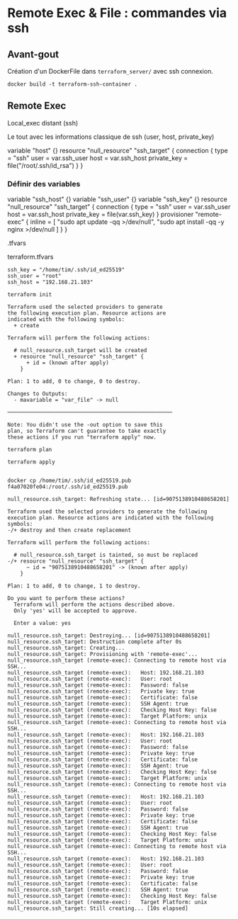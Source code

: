 # Remote Exec & File : commandes via ssh
## Avant-gout

Création d'un DockerFile dans `terraform_server/` avec ssh connexion.


`docker build -t terraform-ssh-container .`

## Remote Exec
Local_exec distant (ssh)

Le tout avec les informations classique de ssh (user, host, private_key)

variable "host" {}
resource "null_resource" "ssh_target" {
    connection {
        type = "ssh"
        user = var.ssh_user
        host = var.ssh_host
        private_key = file("/root/.ssh/id_rsa")
    }
}

### Définir des variables
variable "ssh_host" {}
variable "ssh_user" {}
variable "ssh_key" {}
resource "null_resource" "ssh_target" {
    connection {
        type = "ssh"
        user = var.ssh_user
        host = var.ssh_host
        private_key = file(var.ssh_key)
    }
    provisioner "remote-exec" {
        inline = [
            "sudo apt update -qq >/dev/null",
            "sudo apt install -qq -y nginx >/dev/null
        ]
    }
}

.tfvars

terraform.tfvars
```
ssh_key = "/home/tim/.ssh/id_ed25519"
ssh_user = "root"
ssh_host = "192.168.21.103"
```

```
terraform init
```


```
Terraform used the selected providers to generate
the following execution plan. Resource actions are
indicated with the following symbols:
  + create

Terraform will perform the following actions:

  # null_resource.ssh_target will be created
  + resource "null_resource" "ssh_target" {
      + id = (known after apply)
    }

Plan: 1 to add, 0 to change, 0 to destroy.

Changes to Outputs:
  - mavariable = "var_file" -> null

────────────────────────────────────────────────────

Note: You didn't use the -out option to save this
plan, so Terraform can't guarantee to take exactly
these actions if you run "terraform apply" now.
```


```
terraform plan
```

```
terraform apply
```


```

``` 

```
docker cp /home/tim/.ssh/id_ed25519.pub f4a07020fe04:/root/.ssh/id_ed25519.pub
```

```
null_resource.ssh_target: Refreshing state... [id=9075138910488658201]

Terraform used the selected providers to generate the following execution plan. Resource actions are indicated with the following symbols:
-/+ destroy and then create replacement

Terraform will perform the following actions:

  # null_resource.ssh_target is tainted, so must be replaced
-/+ resource "null_resource" "ssh_target" {
      ~ id = "9075138910488658201" -> (known after apply)
    }

Plan: 1 to add, 0 to change, 1 to destroy.

Do you want to perform these actions?
  Terraform will perform the actions described above.
  Only 'yes' will be accepted to approve.

  Enter a value: yes

null_resource.ssh_target: Destroying... [id=9075138910488658201]
null_resource.ssh_target: Destruction complete after 0s
null_resource.ssh_target: Creating...
null_resource.ssh_target: Provisioning with 'remote-exec'...
null_resource.ssh_target (remote-exec): Connecting to remote host via SSH...
null_resource.ssh_target (remote-exec):   Host: 192.168.21.103
null_resource.ssh_target (remote-exec):   User: root
null_resource.ssh_target (remote-exec):   Password: false
null_resource.ssh_target (remote-exec):   Private key: true
null_resource.ssh_target (remote-exec):   Certificate: false
null_resource.ssh_target (remote-exec):   SSH Agent: true
null_resource.ssh_target (remote-exec):   Checking Host Key: false
null_resource.ssh_target (remote-exec):   Target Platform: unix
null_resource.ssh_target (remote-exec): Connecting to remote host via SSH...
null_resource.ssh_target (remote-exec):   Host: 192.168.21.103
null_resource.ssh_target (remote-exec):   User: root
null_resource.ssh_target (remote-exec):   Password: false
null_resource.ssh_target (remote-exec):   Private key: true
null_resource.ssh_target (remote-exec):   Certificate: false
null_resource.ssh_target (remote-exec):   SSH Agent: true
null_resource.ssh_target (remote-exec):   Checking Host Key: false
null_resource.ssh_target (remote-exec):   Target Platform: unix
null_resource.ssh_target (remote-exec): Connecting to remote host via SSH...
null_resource.ssh_target (remote-exec):   Host: 192.168.21.103
null_resource.ssh_target (remote-exec):   User: root
null_resource.ssh_target (remote-exec):   Password: false
null_resource.ssh_target (remote-exec):   Private key: true
null_resource.ssh_target (remote-exec):   Certificate: false
null_resource.ssh_target (remote-exec):   SSH Agent: true
null_resource.ssh_target (remote-exec):   Checking Host Key: false
null_resource.ssh_target (remote-exec):   Target Platform: unix
null_resource.ssh_target (remote-exec): Connecting to remote host via SSH...
null_resource.ssh_target (remote-exec):   Host: 192.168.21.103
null_resource.ssh_target (remote-exec):   User: root
null_resource.ssh_target (remote-exec):   Password: false
null_resource.ssh_target (remote-exec):   Private key: true
null_resource.ssh_target (remote-exec):   Certificate: false
null_resource.ssh_target (remote-exec):   SSH Agent: true
null_resource.ssh_target (remote-exec):   Checking Host Key: false
null_resource.ssh_target (remote-exec):   Target Platform: unix
null_resource.ssh_target: Still creating... [10s elapsed]
```
